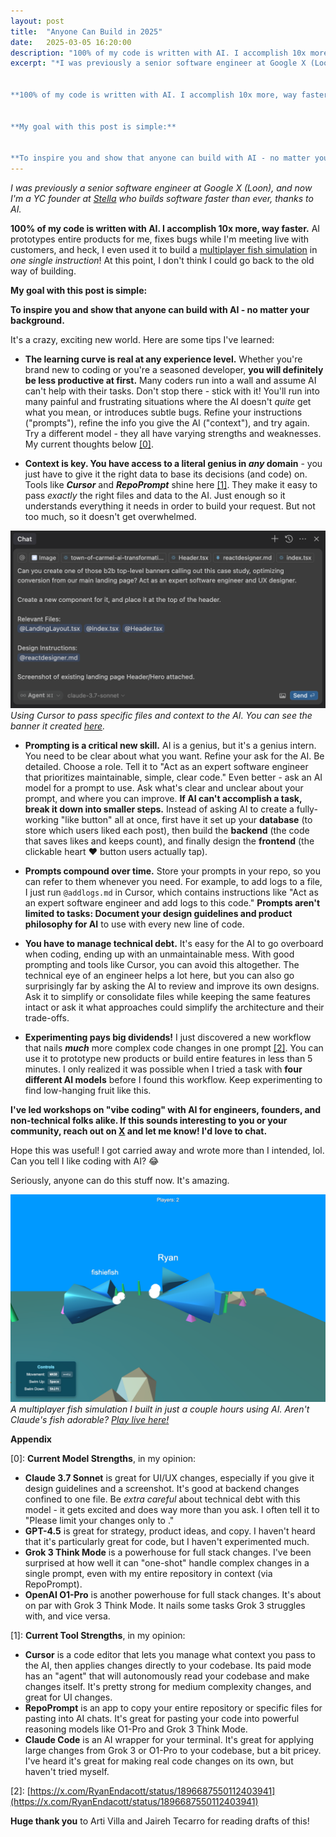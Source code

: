 ```yaml
---
layout: post
title:  "Anyone Can Build in 2025"
date:   2025-03-05 16:20:00
description: "100% of my code is written with AI. I accomplish 10x more, way faster. Learn how anyone can build with AI - no matter your background."
excerpt: "*I was previously a senior software engineer at Google X (Loon), and now I'm a YC founder at [Stella](http://chatwithstella.com) who builds software faster than ever, thanks to AI.*


**100% of my code is written with AI. I accomplish 10x more, way faster.** AI prototypes entire products for me, fixes bugs while I'm meeting live with customers, and heck, I even used it to build a [multiplayer fish simulation](http://swim.endacott.me) in *one single instruction*\\! At this point, I don't think I could go back to the old way of building.


**My goal with this post is simple:**


**To inspire you and show that anyone can build with AI - no matter your background.**"
---
```


*I was previously a senior software engineer at Google X (Loon), and now I'm a YC founder at [Stella](http://chatwithstella.com) who builds software faster than ever, thanks to AI.*

**100% of my code is written with AI. I accomplish 10x more, way faster.** AI prototypes entire products for me, fixes bugs while I'm meeting live with customers, and heck, I even used it to build a [multiplayer fish simulation](http://swim.endacott.me) in *one single instruction*\! At this point, I don't think I could go back to the old way of building.

**My goal with this post is simple:**

**To inspire you and show that anyone can build with AI - no matter your background.**

<!--more-->

It's a crazy, exciting new world. Here are some tips I've learned:

- **The learning curve is real at any experience level.** Whether you're brand new to coding or you're a seasoned developer, **you will definitely be less productive at first.** Many coders run into a wall and assume AI can't help with their tasks. Don't stop there - stick with it! You'll run into many painful and frustrating situations where the AI doesn't *quite* get what you mean, or introduces subtle bugs. Refine your instructions ("prompts"), refine the info you give the AI ("context"), and try again. Try a different model - they all have varying strengths and weaknesses. My current thoughts below [[0]](#0).

- **Context is key. You have access to a literal genius in *any* domain** - you just have to give it the right data to base its decisions (and code) on. Tools like ***Cursor*** and ***RepoPrompt*** shine here [[1]](#1). They make it easy to pass *exactly* the right files and data to the AI. Just enough so it understands everything it needs in order to build your request. But not too much, so it doesn't get overwhelmed.

![Using Cursor to pass context](/images/cursor-context-example.png)
*Using Cursor to pass specific files and context to the AI. You can see the banner it created [here](http://chatwithstella.com).*

- **Prompting is a critical new skill.** AI is a genius, but it's a genius intern. You need to be clear about what you want. Refine your ask for the AI. Be detailed. Choose a role. Tell it to "Act as an expert software engineer that prioritizes maintainable, simple, clear code." Even better - ask an AI model for a prompt to use. Ask what's clear and unclear about your prompt, and where you can improve. **If AI can't accomplish a task, break it down into smaller steps.** Instead of asking AI to create a fully-working "like button" all at once, first have it set up your **database** (to store which users liked each post), then build the **backend** (the code that saves likes and keeps count), and finally design the **frontend** (the clickable heart ❤️ button users actually tap).

- **Prompts compound over time.** Store your prompts in your repo, so you can refer to them whenever you need. For example, to add logs to a file, I just run `@addlogs.md` in Cursor, which contains instructions like "Act as an expert software engineer and add logs to this code." **Prompts aren't limited to tasks: Document your design guidelines and product philosophy for AI** to use with every new line of code.

- **You have to manage technical debt.** It's easy for the AI to go overboard when coding, ending up with an unmaintainable mess. With good prompting and tools like Cursor, you can avoid this altogether. The technical eye of an engineer helps a lot here, but you can also go surprisingly far by asking the AI to review and improve its own designs. Ask it to simplify or consolidate files while keeping the same features intact or ask it what approaches could simplify the architecture and their trade-offs.

- **Experimenting pays big dividends!** I just discovered a new workflow that nails ***much*** more complex code changes in one prompt [[2]](#2). You can use it to prototype new products or build entire features in less than 5 minutes. I only realized it was possible when I tried a task with **four different AI models** before I found this workflow. Keep experimenting to find low-hanging fruit like this.

**I've led workshops on "vibe coding" with AI for engineers, founders, and non-technical folks alike. If this sounds interesting to you or your community, reach out on [X](https://x.com/ryanendacott) and let me know! I'd love to chat.**

Hope this was useful! I got carried away and wrote more than I intended, lol. Can you tell I like coding with AI? 😂

Seriously, anyone can do this stuff now. It's amazing.

![Fish simulator screenshot](/images/swim.png)
*A multiplayer fish simulation I built in just a couple hours using AI. Aren't Claude's fish adorable? [Play live here!](http://swim.endacott.me)*

**Appendix**

<a name="0"></a>[0]: **Current Model Strengths**, in my opinion:

- **Claude 3.7 Sonnet** is great for UI/UX changes, especially if you give it design guidelines and a screenshot. It's good at backend changes confined to one file. Be *extra careful* about technical debt with this model - it gets excited and does way more than you ask. I often tell it to "Please limit your changes only to <task>."
- **GPT-4.5** is great for strategy, product ideas, and copy. I haven't heard that it's particularly great for code, but I haven't experimented much.
- **Grok 3 Think Mode** is a powerhouse for full stack changes. I've been surprised at how well it can "one-shot" handle complex changes in a single prompt, even with my entire repository in context (via RepoPrompt).
- **OpenAI O1-Pro** is another powerhouse for full stack changes. It's about on par with Grok 3 Think Mode. It nails some tasks Grok 3 struggles with, and vice versa.

<a name="1"></a>[1]: **Current Tool Strengths**, in my opinion:

- **Cursor** is a code editor that lets you manage what context you pass to the AI, then applies changes directly to your codebase. Its paid mode has an "agent" that will autonomously read your codebase and make changes itself. It's pretty strong for medium complexity changes, and great for UI changes.
- **RepoPrompt** is an app to copy your entire repository or specific files for pasting into AI chats. It's great for pasting your code into powerful reasoning models like O1-Pro and Grok 3 Think Mode.
- **Claude Code** is an AI wrapper for your terminal. It's great for applying large changes from Grok 3 or O1-Pro to your codebase, but a bit pricey. I've heard it's great for making real code changes on its own, but haven't tried myself.

<a name="2"></a>[2]: [https://x.com/RyanEndacott/status/1896687550112403941](https://x.com/RyanEndacott/status/1896687550112403941)

**Huge thank you** to Arti Villa and Jaireh Tecarro for reading drafts of this!
